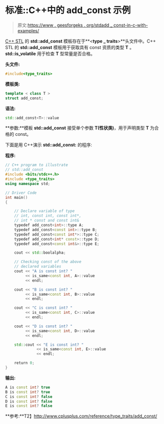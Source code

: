 # 标准::C++中的 add_const 示例

> 原文:[https://www . geesforgeks . org/stdadd _ const-in-c-with-examples/](https://www.geeksforgeeks.org/stdadd_const-in-c-with-examples/)

[C++ STL](https://www.geeksforgeeks.org/the-c-standard-template-library-stl/) 的 **std::add_const** 模板存在于**<**type _ traits**>**头文件中。C++ STL 的 **std::add_const** 模板用于获取具有 const 资质的类型 **T** 。 **std::is_volatile** 用于检查 **T** 型常量是否合格。

**头文件:**

```cpp
#include<type_traits>

```

**模板类:**

```cpp
template < class T >
struct add_const;

```

**语法:**

```cpp
std::add_const<T>::value

```

**参数:**模板 **std::add_const** 接受单个参数 **T(性状类)**，用于声明类型 **T** 为合格的 const。

下面是用 C++演示 **std::add_const:** 的程序:

**程序:**

```cpp
// C++ program to illustrate
// std::add_const
#include <bits/stdc++.h>
#include <type_traits>
using namespace std;

// Driver Code
int main()
{

    // Declare variable of type
    // int, const int, const int*,
    // int * const and const int&
    typedef add_const<int>::type A;
    typedef add_const<const int>::type B;
    typedef add_const<const int*>::type C;
    typedef add_const<int* const>::type D;
    typedef add_const<const int&>::type E;

    cout << std::boolalpha;

    // Checking const of the above
    // declared variables
    cout << "A is const int? "
         << is_same<const int, A>::value
         << endl;

    cout << "B is const int? "
         << is_same<const int, B>::value
         << endl;

    cout << "C is const int? "
         << is_same<const int, C>::value
         << endl;

    cout << "D is const int? "
         << is_same<const int, D>::value
         << endl;

    std::cout << "E is const int? "
              << is_same<const int, E>::value
              << endl;

    return 0;
}
```

**输出:**

```cpp
A is const int? true
B is const int? true
C is const int? false
D is const int? false
E is const int? false

```

**参考:**T2】http://www.cplusplus.com/reference/type_traits/add_const/